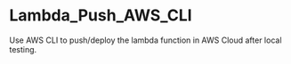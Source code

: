 # Lambda_Push_AWS_CLI
Use AWS CLI to push/deploy the lambda function in AWS Cloud after local testing. 
